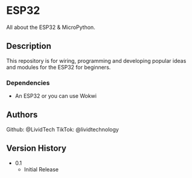 # ESP32

All about the ESP32 & MicroPython.

## Description

This repository is for wiring, programming and developing popular ideas and modules for the ESP32 for beginners.

### Dependencies

* An ESP32 or you can use Wokwi

## Authors

Github: @LividTech
TikTok: @lividtechnology

## Version History

* 0.1
    * Initial Release
